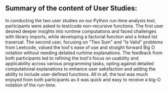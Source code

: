 ## Summary of the content of User Studies:

In conducting the two user studies on our Python run-time analysis tool, participants were asked to test/code non-recursive functions. The first user desired deeper insights into runtime computations and faced challenges with library imports, while developing a factorial function and a linked list traversal. The second user, focusing on "Two Sum" and "Is Valid" problems from Leetcode, valued the tool's ease of use and straight forward Big O notation without needing detailed runtime explanations. The feedback from both participants led to refining the tool's focus on usability and applicability across various programming tasks, opting against detailed computational explanations to enhance user satisfaction and adding the ability to include user-defined functions. All in all, the tool was much enjoyed from both participants as it was quick and easy to receive a big-O notation of the run-time. 